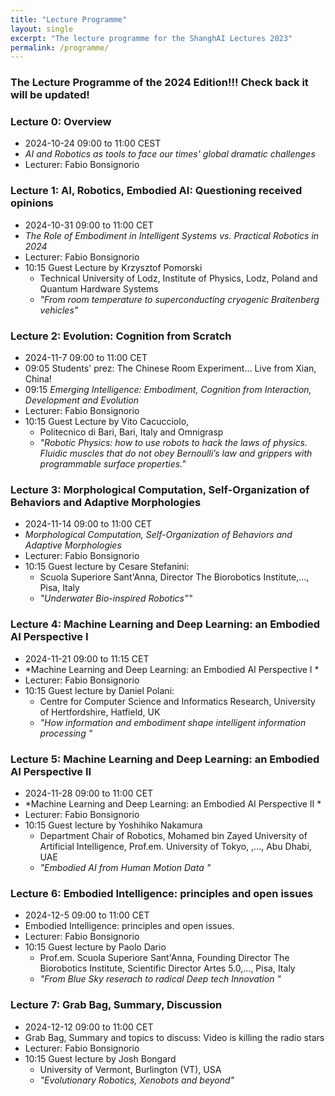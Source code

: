 ```yaml
---
title: "Lecture Programme"
layout: single
excerpt: "The lecture programme for the ShanghAI Lectures 2023"
permalink: /programme/
---
```


### The Lecture Programme of the 2024 Edition!!!  Check back it will be updated!

### Lecture 0: Overview
* 2024-10-24  09:00 to 11:00 CEST 
* *AI and Robotics as tools to face our times' global dramatic challenges* 
* Lecturer: Fabio Bonsignorio

### Lecture 1: AI, Robotics, Embodied AI: Questioning received opinions
* 2024-10-31  09:00 to 11:00 CET 
* *The Role of Embodiment in Intelligent Systems vs. Practical Robotics in 2024* 
* Lecturer: Fabio Bonsignorio
* 10:15 Guest Lecture by Krzysztof Pomorski 
  * Technical University of Lodz, Institute of Physics, Lodz, Poland and Quantum Hardware Systems
  * *"From room temperature to superconducting cryogenic Braitenberg vehicles"*
  
### Lecture 2: Evolution: Cognition from Scratch
* 2024-11-7 09:00 to 11:00 CET
* 09:05 Students' prez: The Chinese Room Experiment... Live from Xian, China!
* 09:15 *Emerging Intelligence: Embodiment, Cognition from Interaction, Development and Evolution* 
* Lecturer: Fabio Bonsignorio
* 10:15 Guest Lecture by Vito Cacucciolo,  
  * Politecnico di Bari, Bari, Italy and Omnigrasp
  * *"Robotic Physics: how to use robots to hack the laws of physics. Fluidic muscles that do not obey Bernoulli’s law and grippers with programmable surface properties."* 

### Lecture 3: Morphological Computation, Self-Organization of Behaviors and Adaptive Morphologies
* 2024-11-14 09:00 to 11:00 CET 
* *Morphological Computation, Self-Organization of Behaviors and Adaptive Morphologies* 
* Lecturer: Fabio Bonsignorio
* 10:15 Guest lecture by Cesare Stefanini: 
  * Scuola Superiore Sant'Anna, Director The Biorobotics Institute,..., Pisa, Italy
  * *"Underwater Bio-inspired Robotics”"* 
  
### Lecture 4: Machine Learning and Deep Learning: an Embodied AI Perspective I
* 2024-11-21 09:00 to 11:15 CET
* *Machine Learning and Deep Learning: an Embodied AI Perspective I * 
* Lecturer: Fabio Bonsignorio 
* 10:15 Guest lecture by Daniel Polani: 
  * Centre for Computer Science and Informatics Research, University of Hertfordshire, Hatfield, UK
  * *"How information and embodiment shape intelligent information processing "*

### Lecture 5: Machine Learning and Deep Learning: an Embodied AI Perspective II
* 2024-11-28  09:00 to 11:00 CET
* *Machine Learning and Deep Learning: an Embodied AI Perspective II *  
* Lecturer: Fabio Bonsignorio 
* 10:15  Guest lecture by Yoshihiko Nakamura
   * Department Chair of Robotics, Mohamed bin Zayed University of Artificial Intelligence, Prof.em. University of Tokyo, ,..., Abu Dhabi, UAE
   * *"Embodied AI from Human Motion Data "*
    
### Lecture  6: Embodied Intelligence: principles and open issues
* 2024-12-5 09:00 to 11:00 CET 
* Embodied Intelligence: principles and open issues. 
* Lecturer: Fabio Bonsignorio
* 10:15  Guest lecture by Paolo Dario
   * Prof.em. Scuola Superiore Sant'Anna, Founding Director The Biorobotics Institute, Scientific Director Artes 5.0,..., Pisa, Italy
   * *"From Blue Sky reserach to radical Deep tech Innovation "*

### Lecture  7: Grab Bag, Summary, Discussion
* 2024-12-12 09:00 to 11:00 CET
* Grab Bag, Summary and topics to discuss: Video is killing the radio stars 
* Lecturer: Fabio Bonsignorio
* 10:15 Guest lecture by Josh Bongard
   * University of Vermont, Burlington (VT), USA
   * *"Evolutionary Robotics, Xenobots and beyond"*







  



